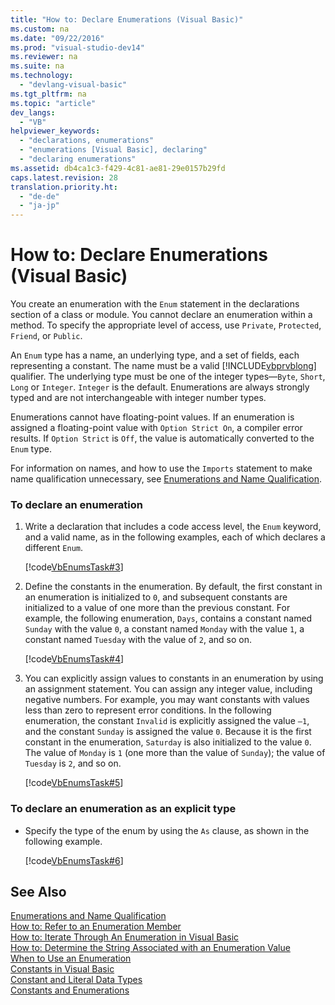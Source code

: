```yaml
---
title: "How to: Declare Enumerations (Visual Basic)"
ms.custom: na
ms.date: "09/22/2016"
ms.prod: "visual-studio-dev14"
ms.reviewer: na
ms.suite: na
ms.technology: 
  - "devlang-visual-basic"
ms.tgt_pltfrm: na
ms.topic: "article"
dev_langs: 
  - "VB"
helpviewer_keywords: 
  - "declarations, enumerations"
  - "enumerations [Visual Basic], declaring"
  - "declaring enumerations"
ms.assetid: db4ca1c3-f429-4c81-ae81-29e0157b29fd
caps.latest.revision: 28
translation.priority.ht: 
  - "de-de"
  - "ja-jp"
---
```

# How to: Declare Enumerations (Visual Basic)
You create an enumeration with the `Enum` statement in the declarations section of a class or module. You cannot declare an enumeration within a method. To specify the appropriate level of access, use `Private`, `Protected`, `Friend`, or `Public`.  
  
 An `Enum` type has a name, an underlying type, and a set of fields, each representing a constant. The name must be a valid [!INCLUDE[vbprvblong](../VS_csharp/includes/vbprvblong_md.md)] qualifier. The underlying type must be one of the integer types—`Byte`, `Short`, `Long` or `Integer`. `Integer` is the default. Enumerations are always strongly typed and are not interchangeable with integer number types.  
  
 Enumerations cannot have floating-point values. If an enumeration is assigned a floating-point value with `Option Strict On`, a compiler error results. If `Option Strict` is `Off`, the value is automatically converted to the `Enum` type.  
  
 For information on names, and how to use the `Imports` statement to make name qualification unnecessary, see [Enumerations and Name Qualification](../VS_csharp/enumerations-and-name-qualification--visual-basic-.md).  
  
### To declare an enumeration  
  
1.  Write a declaration that includes a code access level, the `Enum` keyword, and a valid name, as in the following examples, each of which declares a different `Enum`.  
  
     [!code[VbEnumsTask#3](../VS_csharp/codesnippet/VisualBasic/how-to--declare-enumerations--visual-basic-_1.vb)]  
  
2.  Define the constants in the enumeration. By default, the first constant in an enumeration is initialized to `0`, and subsequent constants are initialized to a value of one more than the previous constant. For example, the following enumeration, `Days`, contains a constant named `Sunday` with the value `0`, a constant named `Monday` with the value `1`, a constant named `Tuesday` with the value of `2`, and so on.  
  
     [!code[VbEnumsTask#4](../VS_csharp/codesnippet/VisualBasic/how-to--declare-enumerations--visual-basic-_2.vb)]  
  
3.  You can explicitly assign values to constants in an enumeration by using an assignment statement. You can assign any integer value, including negative numbers. For example, you may want constants with values less than zero to represent error conditions. In the following enumeration, the constant `Invalid` is explicitly assigned the value `–1`, and the constant `Sunday` is assigned the value `0`. Because it is the first constant in the enumeration, `Saturday` is also initialized to the value `0`. The value of `Monday` is `1` (one more than the value of `Sunday`); the value of `Tuesday` is `2`, and so on.  
  
     [!code[VbEnumsTask#5](../VS_csharp/codesnippet/VisualBasic/how-to--declare-enumerations--visual-basic-_3.vb)]  
  
### To declare an enumeration as an explicit type  
  
-   Specify the type of the enum by using the `As` clause, as shown in the following example.  
  
     [!code[VbEnumsTask#6](../VS_csharp/codesnippet/VisualBasic/how-to--declare-enumerations--visual-basic-_4.vb)]  
  
## See Also  
 [Enumerations and Name Qualification](../VS_csharp/enumerations-and-name-qualification--visual-basic-.md)   
 [How to: Refer to an Enumeration Member](../VS_csharp/how-to--refer-to-an-enumeration-member--visual-basic-.md)   
 [How to: Iterate Through An Enumeration in Visual Basic](../VS_csharp/how-to--iterate-through-an-enumeration-in-visual-basic.md)   
 [How to: Determine the String Associated with an Enumeration Value](../VS_csharp/how-to--determine-the-string-associated-with-an-enumeration-value--visual-basic-.md)   
 [When to Use an Enumeration](../VS_csharp/when-to-use-an-enumeration--visual-basic-.md)   
 [Constants in Visual Basic](../VS_csharp/constants-overview--visual-basic-.md)   
 [Constant and Literal Data Types](../VS_csharp/constant-and-literal-data-types--visual-basic-.md)   
 [Constants and Enumerations](../VS_csharp/constants-and-enumerations--visual-basic-.md)